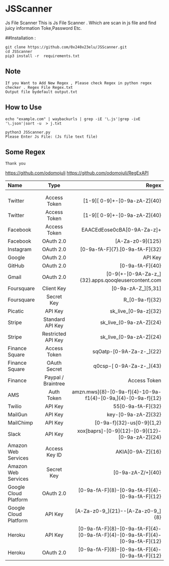 # JSScanner
Js File Scanner
This is Js File Scanner . Which are scan  in js file and  find juicy information Toke,Password Etc.

##Installation :
```
git clone https://github.com/0x240x23elu/JSScanner.git
cd JSScanner
pip3 install -r  requirements.txt
```

## Note

```
If you Want to Add New Regex , Please check Regex in python regex checker . Regex File Regex.txt
Output file bydefault output.txt
```

## How to Use

```
echo "example.com" | waybackurls | grep -iE '\.js'|grep -ivE '\.json'|sort -u  > j.txt
```
```
python3 JSScanner.py
Please Enter Js File: (Js file text file)
```
## Some Regex 
```
Thank you 
```
https://github.com/odomojuli
https://github.com/odomojuli/RegExAPI


| Name | Type | Regex |
| :---         |     :---:      |          ---: |
|    |     |    |
|     |       |      |
| Twitter      | Access Token    | [1-9][ 0-9]+-[0-9a-zA-Z]{40}  |
| Twitter	| Access Token | [1-9][ 0-9]+-[0-9a-zA-Z]{40}|	
| Facebook	| Access Token	| EAACEdEose0cBA[0-9A-Za-z]+| 	
| Facebook	| OAuth 2.0	| [A-Za-z0-9]{125}| login/access-tokens/ |
| Instagram	| OAuth 2.0	| [0-9a-fA-F]{7}.[0-9a-fA-F]{32}| 
| Google	| OAuth 2.0 | API Key	| AIza[0-9A-Za-z-_]{35}	| 
| GitHub	| OAuth 2.0	| [0-9a-fA-F]{40}|
| Gmail	| OAuth 2.0	| [0-9(+-[0-9A-Za-z_]{32}.apps.qooqleusercontent.com| 	
| Foursquare	| Client Key	| [0-9a-zA-Z_][5,31]| 	
| Foursquare	| Secret Key	| R_[0-9a-f]{32}| 	
| Picatic	| API Key	| sk_live_[0-9a-z]{32}| 	
| Stripe	| Standard API Key	| sk_live_(0-9a-zA-Z]{24}| 	
| Stripe	| Restricted API Key	| sk_live_(0-9a-zA-Z]{24}| 	
| Finance	Square	| Access Token	| sqOatp-[0-9A-Za-z-_]{22}| 	
| Finance	Square	| OAuth Secret	| q0csp-[ 0-9A-Za-z-_]{43}| 	
| Finance	| Paypal / Braintree	| Access Token	| access_token,production$[0-9a-z]{161[0-9a,]{32}| 	
| AMS	| Auth Token	| amzn.mws]{8}-[0-9a-f]{4}-10-9a-f1{4}-[0-9a,]{4}-[0-9a-f]{12}| 	
| Twilio	| API Key  | 55[0-9a-fA-F]{32}| 	
| MailGun	| API Key	| key-[0-9a-zA-Z]{32}| 
| MailChimp	| API Key	| [0-9a-f]{32}-us[0-9]{1,2}| 	
| Slack	| API Key	| xox[baprs]-[0-9]{12}-[0-9]{12}-[0-9a-zA-Z]{24}| 	
| Amazon Web Services	| Access Key ID	| AKIA[0-9A-Z]{16}| 	
| Amazon Web Services	| Secret Key	| [0-9a-zA-Z/+]{40}| 	
| Google Cloud Platform	| OAuth 2.0	| [0-9a-fA-F]{8}-[0-9a-fA-F]{4}-[0-9a-fA-F]{12}| 	
| Google Cloud Platform	| API Key	| [A-Za-z0-9_]{21}--[A-Za-z0-9_]{8}| 	
| Heroku	| API Key	| [0-9a-fA-F]{8}-[0-9a-fA-F]{4}-[0-9a-fA-F]{4}-[0-9a-fA-F]{4}-[0-9a-fA-F]{12}| 	
| Heroku	| OAuth 2.0	| [0-9a-fA-F]{8}-[0-9a-fA-F]{4}-[0-9a-fA-F]{12}| 
